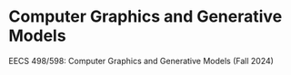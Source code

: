 # Computer Graphics and Generative Models 
EECS 498/598: Computer Graphics and Generative Models (Fall 2024)
